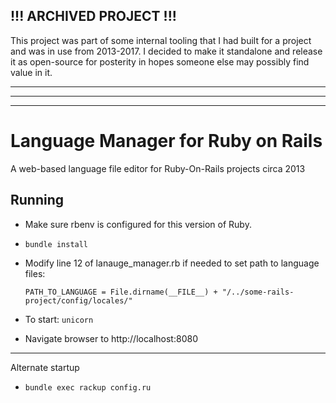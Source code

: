 ## !!! ARCHIVED PROJECT !!!

This project was part of some internal tooling that I had built for a project and was in use from 2013-2017. I decided to make it standalone and release it as open-source for posterity in hopes someone else may possibly find value in it.

---
---
---

# Language Manager for Ruby on Rails

A web-based language file editor for Ruby-On-Rails projects circa 2013

## Running

* Make sure rbenv is configured for this version of Ruby. 

* `bundle install`

* Modify line 12 of lanauge_manager.rb if needed to set path to language files: 

    `PATH_TO_LANGUAGE = File.dirname(__FILE__) + "/../some-rails-project/config/locales/"`

* To start: `unicorn`

* Navigate browser to http://localhost:8080

-----

Alternate startup

* `bundle exec rackup config.ru`
